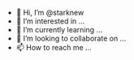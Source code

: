 - 👋 Hi, I’m @starknew
- 👀 I’m interested in ...
- 🌱 I’m currently learning ...
- 💞️ I’m looking to collaborate on ...
- 📫 How to reach me ...

<!---
starknew/starknew is a ✨ special ✨ repository because its `README.md` (this file) appears on your GitHub profile.
You can click the Preview link to take a look at your changes.
--->
